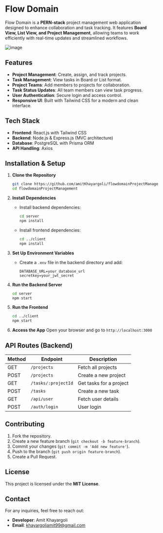 # Flow Domain

Flow Domain is a **PERN-stack** project management web application designed to enhance collaboration and task tracking. It features **Board View, List View, and Project Management**, allowing teams to work efficiently with real-time updates and streamlined workflows.

![image](https://github.com/user-attachments/assets/f1ad0132-6a64-4e1a-a206-ed58277cc715)

## Features

- **Project Management**: Create, assign, and track projects.
- **Task Management**: View tasks in Board or List format.
- **Project Teams**: Add members to projects for collaboration.
- **Task Status Updates**: All team members can view task progress.
- **User Authentication**: Secure login and access control.
- **Responsive UI**: Built with Tailwind CSS for a modern and clean interface.

## Tech Stack

- **Frontend**: React.js with Tailwind CSS
- **Backend**: Node.js & Express.js (MVC architecture)
- **Database**: PostgreSQL with Prisma ORM
- **API Handling**: Axios


## Installation & Setup

1. **Clone the Repository**
   ```bash
   git clone https://github.com/amitKhayargoli/flowdomainProjectManagement.git
   cd flowdomainProjectManagement
   ```

2. **Install Dependencies**
   - Install backend dependencies:
     ```bash
     cd server
     npm install
     ```
   - Install frontend dependencies:
     ```bash
     cd ../client
     npm install
     ```

3. **Set Up Environment Variables**
   - Create a `.env` file in the backend directory and add:
     ```env
     DATABASE_URL=your_database_url
     secretkey=your_jwt_secret
     ```

4. **Run the Backend Server**
   ```bash
   cd server
   npm start
   ```

5. **Run the Frontend**
   ```bash
   cd ../client
   npm start
   ```

6. **Access the App**
   Open your browser and go to `http://localhost:3000`

## API Routes (Backend)

| Method | Endpoint             | Description                    |
|--------|----------------------|--------------------------------|
| GET    | `/projects`          | Fetch all projects            |
| POST   | `/projects`          | Create a new project          |
| GET    | `/tasks/:projectId`  | Get tasks for a project       |
| POST   | `/tasks`             | Create a new task             |
| GET    | `/api/user`             | Fetch user details            |
| POST   | `/auth/login`        | User login                    |

## Contributing

1. Fork the repository.
2. Create a new feature branch (`git checkout -b feature-branch`).
3. Commit your changes (`git commit -m 'Add new feature'`).
4. Push to the branch (`git push origin feature-branch`).
5. Create a Pull Request.

## License

This project is licensed under the **MIT License**.

## Contact

For any inquiries, feel free to reach out:
- **Developer**: Amit Khayargoli
- **Email**: khayargoliamit99@gmail.com


